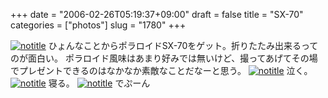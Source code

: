 +++
date = "2006-02-26T05:19:37+09:00"
draft = false
title = "SX-70"
categories = ["photos"]
slug = "1780"
+++

<a href="http://www.flickr.com/photos/h-b-k-r/104089441" target="_blank"><img src="http://static.flickr.com/38/104089441_e7aed1b7b8.jpg" class="photoen" alt="notitle"  /></a>
ひょんなことからポラロイドSX-70をゲット。折りたたみ出来るってのが面白い。
ポラロイド風味はあまり好みでは無いけど、撮ってあげてその場でプレゼントできるのはなかなか素敵なことだなーと思う。
<a href="http://www.flickr.com/photos/h-b-k-r/104088784" target="_blank"><img src="http://static.flickr.com/43/104088784_df5c83a647.jpg" class="photoen2" alt="notitle"  /></a>
泣く。
<a href="http://www.flickr.com/photos/h-b-k-r/104283020" target="_blank"><img src="http://static.flickr.com/40/104283020_39cd264aa4.jpg" class="photoen2" alt="notitle"  /></a>
寝る。
<a href="http://www.flickr.com/photos/h-b-k-r/104288851" target="_blank"><img src="http://static.flickr.com/34/104288851_8a31c6419c.jpg" class="photoen2" alt="notitle"  /></a>
でぷーん
